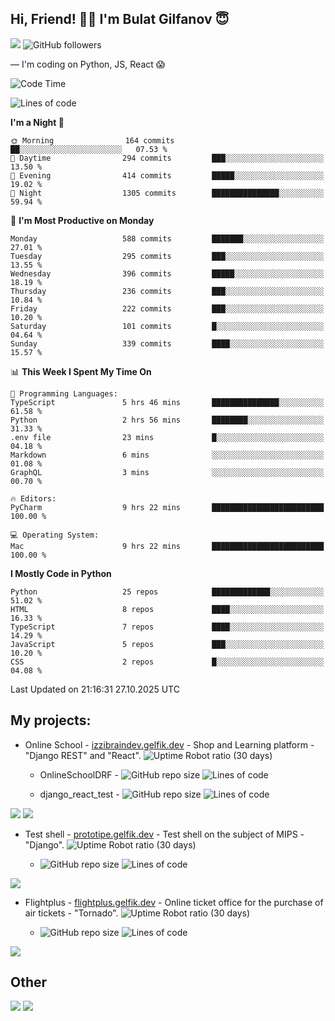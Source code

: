 ## Hi, Friend! 👋🏻 I'm Bulat Gilfanov 😇
![](https://komarev.com/ghpvc/?username=gelfik)
![GitHub followers](https://img.shields.io/github/followers/gelfik?label=Follow%20%20me&style=social)

— I'm coding on Python, JS, React 😱

<!--START_SECTION:waka-->
![Code Time](http://img.shields.io/badge/Code%20Time-1%2C317%20hrs%2047%20mins-blue)

![Lines of code](https://img.shields.io/badge/From%20Hello%20World%20I%27ve%20Written-1.0%20million%20lines%20of%20code-blue)

**I'm a Night 🦉** 

```text
🌞 Morning                164 commits         ██░░░░░░░░░░░░░░░░░░░░░░░   07.53 % 
🌆 Daytime                294 commits         ███░░░░░░░░░░░░░░░░░░░░░░   13.50 % 
🌃 Evening                414 commits         █████░░░░░░░░░░░░░░░░░░░░   19.02 % 
🌙 Night                  1305 commits        ███████████████░░░░░░░░░░   59.94 % 
```
📅 **I'm Most Productive on Monday** 

```text
Monday                   588 commits         ███████░░░░░░░░░░░░░░░░░░   27.01 % 
Tuesday                  295 commits         ███░░░░░░░░░░░░░░░░░░░░░░   13.55 % 
Wednesday                396 commits         █████░░░░░░░░░░░░░░░░░░░░   18.19 % 
Thursday                 236 commits         ███░░░░░░░░░░░░░░░░░░░░░░   10.84 % 
Friday                   222 commits         ███░░░░░░░░░░░░░░░░░░░░░░   10.20 % 
Saturday                 101 commits         █░░░░░░░░░░░░░░░░░░░░░░░░   04.64 % 
Sunday                   339 commits         ████░░░░░░░░░░░░░░░░░░░░░   15.57 % 
```


📊 **This Week I Spent My Time On** 

```text
💬 Programming Languages: 
TypeScript               5 hrs 46 mins       ███████████████░░░░░░░░░░   61.58 % 
Python                   2 hrs 56 mins       ████████░░░░░░░░░░░░░░░░░   31.33 % 
.env file                23 mins             █░░░░░░░░░░░░░░░░░░░░░░░░   04.18 % 
Markdown                 6 mins              ░░░░░░░░░░░░░░░░░░░░░░░░░   01.08 % 
GraphQL                  3 mins              ░░░░░░░░░░░░░░░░░░░░░░░░░   00.70 % 

🔥 Editors: 
PyCharm                  9 hrs 22 mins       █████████████████████████   100.00 % 

💻 Operating System: 
Mac                      9 hrs 22 mins       █████████████████████████   100.00 % 
```

**I Mostly Code in Python** 

```text
Python                   25 repos            █████████████░░░░░░░░░░░░   51.02 % 
HTML                     8 repos             ████░░░░░░░░░░░░░░░░░░░░░   16.33 % 
TypeScript               7 repos             ████░░░░░░░░░░░░░░░░░░░░░   14.29 % 
JavaScript               5 repos             ███░░░░░░░░░░░░░░░░░░░░░░   10.20 % 
CSS                      2 repos             █░░░░░░░░░░░░░░░░░░░░░░░░   04.08 % 
```




 Last Updated on 21:16:31 27.10.2025 UTC
<!--END_SECTION:waka-->

## My projects:
* Online School - [izzibraindev.gelfik.dev](https://izzibraindev.gelfik.dev) - Shop and Learning platform - "Django REST" and "React". ![Uptime Robot ratio (30 days)](https://img.shields.io/uptimerobot/ratio/m789362933-76bebfd87184c57fccb2f8a2?style=plastic)

  * OnlineSchoolDRF - ![GitHub repo size](https://img.shields.io/github/repo-size/gelfik/OnlineSchoolDRF?color=succes&style=plastic)
![Lines of code](https://img.shields.io/tokei/lines/github/gelfik/OnlineSchoolDRF?color=success&label=line%20code&style=plastic)

  * django_react_test - ![GitHub repo size](https://img.shields.io/github/repo-size/gelfik/django_react_test?color=succes&style=plastic)
![Lines of code](https://img.shields.io/tokei/lines/github/gelfik/django_react_test?color=success&label=line%20code&style=plastic)

[![](https://github-readme-stats.vercel.app/api/pin/?username=gelfik&repo=OnlineSchoolDRF&theme=dark&hide_border=true&locale=RU)](https://github.com/gelfik/OnlineSchoolDRF)
[![](https://github-readme-stats.vercel.app/api/pin/?username=gelfik&repo=django_react_test&theme=dark&hide_border=true&locale=RU)](https://github.com/gelfik/django_react_test)

* Test shell - [prototipe.gelfik.dev](https://prototipe.gelfik.dev) - Test shell on the subject of MIPS - "Django". ![Uptime Robot ratio (30 days)](https://img.shields.io/uptimerobot/ratio/m789362955-a6306bfa213ad4615b219e32?style=plastic)

  * ![GitHub repo size](https://img.shields.io/github/repo-size/gelfik/prototipe-django?color=succes&style=plastic)
![Lines of code](https://img.shields.io/tokei/lines/github/gelfik/prototipe-django?color=success&label=line%20code&style=plastic)

[![](https://github-readme-stats.vercel.app/api/pin/?username=gelfik&repo=prototipe-django&theme=dark&hide_border=true)](https://github.com/gelfik/prototipe-django)

* Flightplus - [flightplus.gelfik.dev](https://flightplus.gelfik.dev) - Online ticket office for the purchase of air tickets - "Tornado". ![Uptime Robot ratio (30 days)](https://img.shields.io/uptimerobot/ratio/m789362969-1b1016050a1df7d8d7b11572?style=plastic)

  * ![GitHub repo size](https://img.shields.io/github/repo-size/gelfik/flightplus-tornado?color=succes&style=plastic)
![Lines of code](https://img.shields.io/tokei/lines/github/gelfik/flightplus-tornado?color=success&label=line%20code&style=plastic)

[![](https://github-readme-stats.vercel.app/api/pin/?username=gelfik&repo=flightplus-tornado&theme=dark&hide_border=true)](https://github.com/gelfik/flightplus-tornado)

## Other
![](https://github-readme-stats.vercel.app/api?username=gelfik&show_icons=true&theme=dark&count_private=true&hide_title=true&include_all_commits=true&hide_border=true)
![](https://github-readme-stats.vercel.app/api/top-langs/?username=gelfik&theme=dark&langs_count=10&layout=compact&hide_border=true)


<!--
**gelfik/gelfik** is a ✨ _special_ ✨ repository because its `README.md` (this file) appears on your GitHub profile.

Here are some ideas to get you started:

- 🔭 I’m currently working on ...
- 🌱 I’m currently learning ...
- 👯 I’m looking to collaborate on ...
- 🤔 I’m looking for help with ...
- 💬 Ask me about ...
- 📫 How to reach me: ...
- 😄 Pronouns: ...
- ⚡ Fun fact: ...
-->
